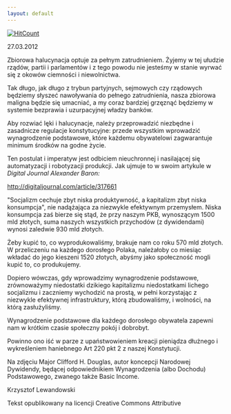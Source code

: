 ```yaml
---
layout: default
---
```


[![HitCount](http://hits.dwyl.io/czystakraina/{{post.url}}.svg)](http://hits.dwyl.io/czystakraina/{{post.url}})

<!--103-->
27.03.2012</p><p>Zbiorowa halucynacja optuje za pełnym zatrudnieniem. Żyjemy w tej ułudzie rządów, partii i parlamentów i z tego powodu nie jesteśmy w stanie wyrwać się z okowów ciemności i niewolnictwa. </p><p>Tak długo, jak długo z trybun partyjnych, sejmowych czy rządowych będziemy słyszeć nawoływania do pełnego zatrudnienia, nasza zbiorowa maligna będzie się umacniać, a my coraz bardziej grzęznąć będziemy w systemie bezprawia i uzurpacyjnej władzy banków.</p><p>Aby rozwiać lęki i halucynacje, należy przeprowadzić niezbędne i zasadnicze regulacje konstytucyjne: przede wszystkim wprowadzić wynagrodzenie podstawowe, które każdemu obywatelowi zagwarantuje minimum środków na godne życie.</p><p>Ten postulat i imperatyw jest odbiciem nieuchronnej i nasilającej się automatyzacji i robotyzacji produkcji. Jak ujmuje to w swoim artykule w <i>Digital Journal Alexander Baron:</i></p><p><a target="" title="Digital Journal" href="%20http://digitaljournal.com/article/317661"></p><p>http://digitaljournal.com/article/317661</a></p><p>"Socjalizm cechuje zbyt niska produktywność, a kapitalizm zbyt niska konsumpcja", nie nadążająca za niezwykle efektywnym przemysłem. Niska konsumpcja zaś bierze się stąd, że przy naszym PKB, wynoszącym 1500 mld złotych, suma naszych wszystkich przychodów (z dywidendami) wynosi zaledwie 930 mld złotych. </p><p>Żeby kupić to, co wyprodukowaliśmy, brakuje nam co roku 570 mld złotych. W przeliczeniu na każdego dorosłego Polaka, należałoby co miesiąc wkładać do jego kieszeni 1520 złotych, abyśmy jako społeczność mogli kupić to, co produkujemy. </p><p>Dopiero wówczas, gdy wprowadzimy wynagrodzenie podstawowe, zrównoważymy niedostatki dzikiego kapitalizmu niedostatkami lichego socjalizmu i zaczniemy wychodzić na prostą, w pełni korzystając z niezwykle efektywnej infrastruktury, którą zbudowaliśmy, i wolności, na którą zasłużyliśmy.</p><p>Wynagrodzenie podstawowe dla każdego dorosłego obywatela zapewni nam w krótkim czasie społeczny pokój i dobrobyt.</p><p>Powinno ono iść w parze z upaństwowieniem kreacji pieniądza dłużnego i wykreśleniem haniebnego Art 220 pkt 2 z naszej Konstytucji.</p><p>Na zdjęciu Major Clifford H. Douglas, autor koncepcji Narodowej Dywidendy, będącej odpowiednikiem Wynagrodzenia (albo Dochodu) Podstawowego, zwanego także Basic Income.</p><p>Krzysztof Lewandowski</p><p>Tekst opublikowany na licencji Creative Commons Attributive</p>